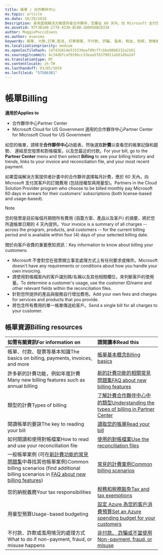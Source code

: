 ```yaml
---
title: 帳單 | 合作夥伴中心
ms.topic: article
ms.date: 10/29/2018
Description: 身為雲端解決方案提供者合作夥伴，您要在 60 天內，向 Microsoft 支付您客戶之授權型與用量型訂閱的費用。
ms.assetid: 97F3B1A0-277A-423D-BC8B-2D0056BCD33A
author: MaggiePucciEvans
ms.author: evansma
keywords: 帳單, 付款,訂單,取消, 訂單管理, 不付款, 詐騙, 濫用, 稅金, 免稅, 對帳檔案, 對帳檔案
ms.localizationpriority: medium
ms.openlocfilehash: 1d742b014e531539eaf89cffcbbe08b0232a2161
ms.sourcegitcommit: 4c34d6fcaf020bcc53eaa5f0379011a56149a14f
ms.translationtype: MT
ms.contentlocale: zh-TW
ms.lasthandoff: 03/05/2019
ms.locfileid: "57586381"
---
```

# <a name="billing"></a><span data-ttu-id="918e4-104">帳單</span><span class="sxs-lookup"><span data-stu-id="918e4-104">Billing</span></span>

<span data-ttu-id="918e4-105">**適用於**</span><span class="sxs-lookup"><span data-stu-id="918e4-105">**Applies to**</span></span>

-  <span data-ttu-id="918e4-106">合作夥伴中心</span><span class="sxs-lookup"><span data-stu-id="918e4-106">Partner Center</span></span>
-  <span data-ttu-id="918e4-107">Microsoft Cloud for US Government 適用的合作夥伴中心</span><span class="sxs-lookup"><span data-stu-id="918e4-107">Partner Center for Microsoft Cloud for US Government</span></span>
 
 
<span data-ttu-id="918e4-108">如您的帳單，請移至**合作夥伴中心**功能表，然後選取**計費**以查看您的帳單記錄和趨勢、 連結至您發票和對帳檔案，以及您最近的付款。</span><span class="sxs-lookup"><span data-stu-id="918e4-108">For your bill, go to the **Partner Center** menu and then select **Billing** to see your billing history and trends, links to your invoice and reconciliation file, and your most recent payment.</span></span>

<span data-ttu-id="918e4-109">如果雲端解決方案提供者計畫中的合作夥伴選擇每月計費，應於 60 天內，向 Microsoft 支付其客戶的訂閱費用 (包括授權型與用量型)。</span><span class="sxs-lookup"><span data-stu-id="918e4-109">Partners in the Cloud Solution Provider program who choose to be billed monthly pay Microsoft 60 days in arrears for their customers' subscriptions (both license-based and usage-based).</span></span>

> [!NOTE]  
> <span data-ttu-id="918e4-110">您的發票是目前每個月期間所有費用 (涵蓋方案、產品以及客戶) 的摘要，將於您所選帳單日期的 4 天內提供。</span><span class="sxs-lookup"><span data-stu-id="918e4-110">Your invoice is a summary of all charges -- across the program, products, and customers -- for the current billing period and is available within four (4) days of your selected billing date.</span></span>

<span data-ttu-id="918e4-111">關於向客戶收費的重要應知資訊：</span><span class="sxs-lookup"><span data-stu-id="918e4-111">Key information to know about billing your customers:</span></span>

-   <span data-ttu-id="918e4-112">Microsoft 不會對您在發票開立事宜處理方式上有任何要求或條件。</span><span class="sxs-lookup"><span data-stu-id="918e4-112">Microsoft doesn't have any requirements or conditions about how you handle your own invoicing.</span></span>
-   <span data-ttu-id="918e4-113">請使用對帳檔案內的客戶識別碼/名稱以及其他相關欄位，來判斷客戶的使用量。</span><span class="sxs-lookup"><span data-stu-id="918e4-113">To determine a customer's usage, use the customer ID/name and other relevant fields within the reconciliation files.</span></span>
-   <span data-ttu-id="918e4-114">針對您所提供的產品與服務自行增加費用。</span><span class="sxs-lookup"><span data-stu-id="918e4-114">Add your own fees and charges for services and products that you provide.</span></span>
-   <span data-ttu-id="918e4-115">將包含所有費用的單一帳單傳送給客戶。</span><span class="sxs-lookup"><span data-stu-id="918e4-115">Send a single bill for all charges to your customer.</span></span>

## <a name="billing-resources"></a><span data-ttu-id="918e4-116">帳單資源</span><span class="sxs-lookup"><span data-stu-id="918e4-116">Billing resources</span></span>
|<span data-ttu-id="918e4-117">**如需有關資訊**</span><span class="sxs-lookup"><span data-stu-id="918e4-117">**For information on**</span></span>   |<span data-ttu-id="918e4-118">**請閱讀本**</span><span class="sxs-lookup"><span data-stu-id="918e4-118">**Read this**</span></span>    |
|:-----------------------------|:-----------------|
|<span data-ttu-id="918e4-119">帳單、付款、發票等基本知識</span><span class="sxs-lookup"><span data-stu-id="918e4-119">The basics on billing, payments, invoices, and  more</span></span>   |[<span data-ttu-id="918e4-120">帳單基本概念</span><span class="sxs-lookup"><span data-stu-id="918e4-120">Billing basics</span></span>](billing-basics.md)
|<span data-ttu-id="918e4-121">許多新的計費功能，例如年度計費</span><span class="sxs-lookup"><span data-stu-id="918e4-121">Many new billing features such as annual billing</span></span>   |[<span data-ttu-id="918e4-122">新的計費功能的相關常見問題集</span><span class="sxs-lookup"><span data-stu-id="918e4-122">FAQ about new billing features</span></span>](faq-about-new-billing-features.md)|
|<span data-ttu-id="918e4-123">類型的計費</span><span class="sxs-lookup"><span data-stu-id="918e4-123">Types of billing</span></span>   |[<span data-ttu-id="918e4-124">了解計費合作夥伴中心中的類型</span><span class="sxs-lookup"><span data-stu-id="918e4-124">Understanding the types of billing in Partner Center</span></span>](billing-different-types.md)   |
|<span data-ttu-id="918e4-125">閱讀帳單的要訣</span><span class="sxs-lookup"><span data-stu-id="918e4-125">The key to reading your bill</span></span>   |[<span data-ttu-id="918e4-126">讀取您的帳單</span><span class="sxs-lookup"><span data-stu-id="918e4-126">Read your bill</span></span>](read-your-bill.md)   |
|<span data-ttu-id="918e4-127">如何閱讀和使用對帳檔案</span><span class="sxs-lookup"><span data-stu-id="918e4-127">How to read and use your reconciliation file</span></span>   |[<span data-ttu-id="918e4-128">使用的對帳檔案</span><span class="sxs-lookup"><span data-stu-id="918e4-128">Use the reconciliation files</span></span>](use-the-reconciliation-files.md)|
|<span data-ttu-id="918e4-129">一般帳單案例 (可在[新計費功能的常見問題集](faq-about-new-billing-features.md)中尋找其他帳單案例)</span><span class="sxs-lookup"><span data-stu-id="918e4-129">Common billing scenarios (find additional billing scenarios in [FAQ about new billing features](faq-about-new-billing-features.md))</span></span>|[<span data-ttu-id="918e4-130">常見的計費案例</span><span class="sxs-lookup"><span data-stu-id="918e4-130">Common billing scenarios</span></span>](common-billing-scenarios.md)|
|<span data-ttu-id="918e4-131">您的納稅義務</span><span class="sxs-lookup"><span data-stu-id="918e4-131">Your tax responsibilities</span></span>   | [<span data-ttu-id="918e4-132">稅務和稅務豁免</span><span class="sxs-lookup"><span data-stu-id="918e4-132">Tax and tax exemptions</span></span>](tax-and-tax-exemptions.md)|
|<span data-ttu-id="918e4-133">用量型預算</span><span class="sxs-lookup"><span data-stu-id="918e4-133">Usage-based budgeting</span></span>    |[<span data-ttu-id="918e4-134">設定 Azure 為您的客戶消費預算</span><span class="sxs-lookup"><span data-stu-id="918e4-134">Set an Azure spending budget for your customers</span></span>](set-an-azure-spending-budget-for-your-customers.md)|
|<span data-ttu-id="918e4-135">不付款、詐欺或濫用情況的處理方式</span><span class="sxs-lookup"><span data-stu-id="918e4-135">What to do if non-payment, fraud, or misuse happens</span></span>   |[<span data-ttu-id="918e4-136">非付款、 詐騙或不當使用</span><span class="sxs-lookup"><span data-stu-id="918e4-136">Non-payment, fraud, or misuse</span></span>](non-payment--fraud--or-misuse.md)|




















